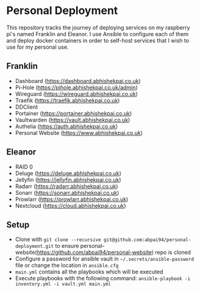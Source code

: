 # Personal Deployment
This repository tracks the journey of deploying services on my raspberry pi's named Franklin and Eleanor. I use Ansible to configure each of them and deploy docker containers in order to self-host services that I wish to use for my personal use. 

## Franklin
* Dashboard (https://dashboard.abhishekpai.co.uk)
* Pi-Hole (https://pihole.abhishekpai.co.uk/admin)
* Wireguard (https://wireguard.abhishekpai.co.uk)
* Traefik (https://traefik.abhishekpai.co.uk)
* DDClient
* Portainer (https://portainer.abhishekpai.co.uk)
* Vaultwarden (https://vault.abhishekpai.co.uk)
* Authelia (https://auth.abhishekpai.co.uk)
* Personal Website (https://www.abhishekpai.co.uk)

## Eleanor
* RAID 0
* Deluge (https://deluge.abhishekpai.co.uk)
* Jellyfin (https://jellyfin.abhishekpai.co.uk)
* Radarr (https://radarr.abhishekpai.co.uk)
* Sonarr (https://sonarr.abhishekpai.co.uk)
* Prowlarr (https://prowlarr.abhishekpai.co.uk)
* Nextcloud (https://cloud.abhishekpai.co.uk)

## Setup
* Clone with `git clone --recursive git@github.com:abpai94/personal-deployment.git` to ensure personal-website(https://github.com/abpai94/personal-website) repo is cloned
* Configure a password for ansible vault in `~/.secrets/ansible-password` file or change the location in `ansible.cfg`
* `main.yml` contains all the playbooks which will be executed
* Execute playbooks with the following command: `ansible-playbook -i inventory.yml -i vault.yml main.yml`